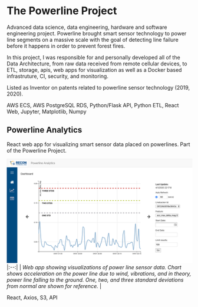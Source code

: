 # The Powerline Project
Advanced data science, data engineering, hardware and software engineering project.  Powerline brought smart sensor technology to power line segments on a massive scale with the goal of detecting line failure before it happens in order to prevent forest fires.

In this project, I was responsible for and personally developed all of the Data Architecture, from raw data received from remote cellular devices, to ETL, storage, apis, web apps for visualization as well as a Docker based infrastruture, CI, security, and monitoring.

Listed as Inventor on patents related to powerline sensor technology (2019, 2020).

AWS ECS, AWS PostgreSQL RDS, Python/Flask API, Python ETL, React Web, Jupyter, Matplotlib, Numpy

## Powerline Analytics

React web app for visualizing smart sensor data placed on powerlines.  Part of the Powerline Project.

![Visualization of power line sensor data](images/powerline-analytics.png)
|:--:| 
| *Web app showing visualizations of power line sensor data.  Chart shows acceleration on the power line due to wind, vibrations, and in theory, power line falling to the ground.  One, two, and three standard deviations from normal are shown for reference.* |

React, Axios, S3, API





